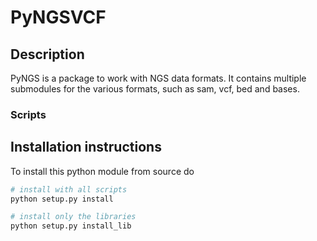 # PyNGSVCF

## Description

PyNGS is a package to work with NGS data formats. It contains multiple 
submodules for the various formats, such as sam, vcf, bed and bases.


### Scripts


## Installation instructions

To install this python module from source do

```bash
# install with all scripts
python setup.py install

# install only the libraries
python setup.py install_lib
```
